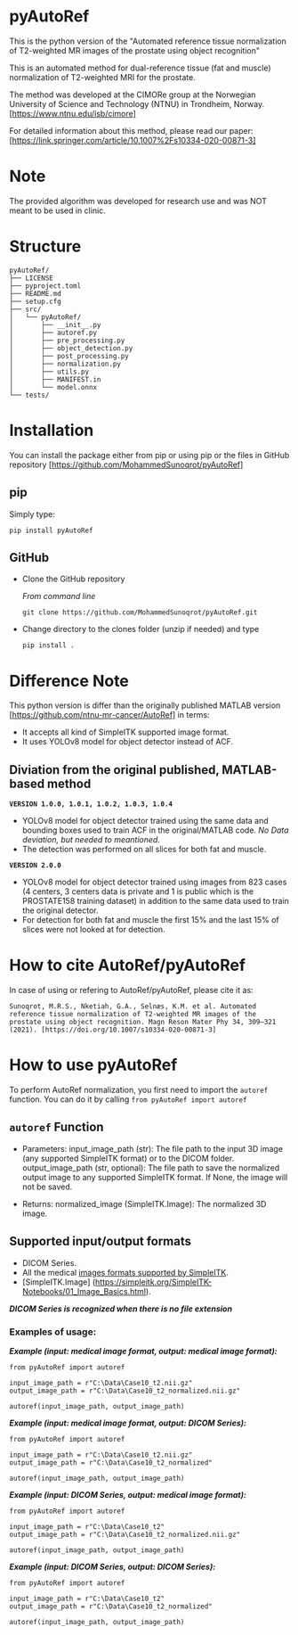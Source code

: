 # pyAutoRef
This is the python version of the
"Automated reference tissue normalization of T2-weighted MR images of the prostate using object recognition"

This is an automated method for dual-reference tissue (fat and muscle) normalization of T2-weighted MRI for the prostate.

The method was developed at the CIMORe group at the Norwegian University of Science and Technology (NTNU) in Trondheim, Norway.
[https://www.ntnu.edu/isb/cimore]

For detailed information about this method, please read our paper: [https://link.springer.com/article/10.1007%2Fs10334-020-00871-3]

# Note
The provided algorithm was developed for research use and was NOT meant to be used in clinic.

# Structure
```
pyAutoRef/
├── LICENSE
├── pyproject.toml
├── README.md
├── setup.cfg
├── src/
│   └── pyAutoRef/
│       ├── __init__.py
│       ├── autoref.py
│       ├── pre_processing.py
│       ├── object_detection.py
│       ├── post_processing.py
│       ├── normalization.py
│       ├── utils.py
│       ├── MANIFEST.in
│       └── model.onnx
└── tests/
```

# Installation
You can install the package either from pip or using pip or the files in GitHub repository [https://github.com/MohammedSunoqrot/pyAutoRef]

## pip
Simply type:
```
pip install pyAutoRef
```
## GitHub
- Clone the GitHub repository
  
   *From command line*
   ```
   git clone https://github.com/MohammedSunoqrot/pyAutoRef.git
   ```
- Change directory to the clones folder (unzip if needed) and type
   ```
   pip install . 
   ```

# Difference Note
This python version is differ than the originally published MATLAB version [https://github.com/ntnu-mr-cancer/AutoRef] in terms:
- It accepts all kind of SimpleITK supported image format.
- It uses YOLOv8 model for object detector instead of ACF.

## Diviation from the original published, MATLAB-based method
**`VERSION 1.0.0, 1.0.1, 1.0.2, 1.0.3, 1.0.4`**
- YOLOv8 model for object detector trained using the same data and bounding boxes used to train ACF in the original/MATLAB code. *No Data deviation, but needed to meantioned*. 
- The detection was performed on all slices for both fat and muscle.

**`VERSION 2.0.0`**
- YOLOv8 model for object detector trained using images from 823 cases (4 centers, 3 centers data is private and 1 is public which is the PROSTATE158 training dataset) in addition to the same data used to train the original detector. 
- For detection for both fat and muscle the first 15% and the last 15% of slices were not looked at for detection.

# How to cite AutoRef/pyAutoRef
In case of using or refering to AutoRef/pyAutoRef, please cite it as:
```
Sunoqrot, M.R.S., Nketiah, G.A., Selnæs, K.M. et al. Automated reference tissue normalization of T2-weighted MR images of the prostate using object recognition. Magn Reson Mater Phy 34, 309–321 (2021). [https://doi.org/10.1007/s10334-020-00871-3]
```

# How to use pyAutoRef
To perform AutoRef normalization, you first need to import the `autoref` function.
You can do it by calling `from pyAutoRef import autoref`

## `autoref` Function 
   - Parameters:
        input_image_path (str): The file path to the input 3D image (any supported SimpleITK format) or to the DICOM folder.
        output_image_path (str, optional): The file path to save the normalized output image to any supported SimpleITK format.
                                           If None, the image will not be saved.

   - Returns:
        normalized_image (SimpleITK.Image): The normalized 3D image.

## Supported input/output formats
- DICOM Series.
- All the medical [images formats supported by SimpleITK](https://simpleitk.readthedocs.io/en/v2.2.0/IO.html).
- [SimpleITK.Image] (https://simpleitk.org/SimpleITK-Notebooks/01_Image_Basics.html).

***DICOM Series is recognized when there is no file extension***

### Examples of usage:

***Example (input: medical image format, output: medical image format):***
```
from pyAutoRef import autoref

input_image_path = r"C:\Data\Case10_t2.nii.gz"
output_image_path = r"C:\Data\Case10_t2_normalized.nii.gz"

autoref(input_image_path, output_image_path)
```

***Example (input: medical image format, output: DICOM Series):***
```
from pyAutoRef import autoref

input_image_path = r"C:\Data\Case10_t2.nii.gz"
output_image_path = r"C:\Data\Case10_t2_normalized"

autoref(input_image_path, output_image_path)
```

***Example (input: DICOM Series, output: medical image format):***
```
from pyAutoRef import autoref

input_image_path = r"C:\Data\Case10_t2"
output_image_path = r"C:\Data\Case10_t2_normalized.nii.gz"

autoref(input_image_path, output_image_path)

```
***Example (input: DICOM Series, output: DICOM Series):***
```
from pyAutoRef import autoref

input_image_path = r"C:\Data\Case10_t2"
output_image_path = r"C:\Data\Case10_t2_normalized"

autoref(input_image_path, output_image_path)
```
